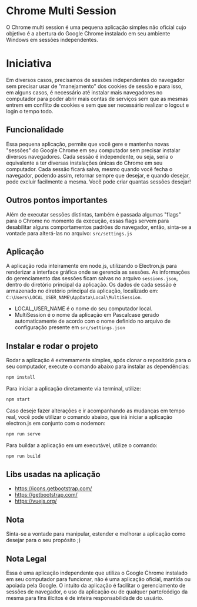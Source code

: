 # Chrome Multi Session

O Chrome multi session é uma pequena aplicação simples não oficial cujo objetivo é a abertura do Google Chrome instalado em seu ambiente Windows em sessões independentes.

# Iniciativa

Em diversos casos, precisamos de sessões independentes do navegador sem precisar usar de "manejamento" dos cookies de sessão e para isso, em alguns casos, é necessário até instalar mais navegadores no computador para poder abrir mais contas de serviços sem que as mesmas entrem em conflito de cookies e sem que ser necessário realizar o logout e login o tempo todo.

## Funcionalidade

Essa pequena aplicação, permite que você gere e mantenha novas "sessões" do Google Chrome em seu computador sem precisar instalar diversos navegadores.
Cada sessão é independente, ou seja, seria o equivalente a ter diversas instalações únicas do Chrome em seu computador.
Cada sessão ficará salva, mesmo quando você fecha o navegador, podendo assim, retornar sempre que desejar, e quando desejar, pode excluir facilmente a mesma.
Você pode criar quantas sessões desejar!

## Outros pontos importantes

Além de executar sessões distintas, também é passada algumas "flags" para o Chrome no momento da execução, essas flags servem para desabilitar alguns comportamentos padrões do navegador, então, sinta-se a vontade para alterá-las no arquivo: `src/settings.js`

## Aplicação

A aplicação roda inteiramente em node.js, utilizando o Electron.js para renderizar a interface gráfica onde se gerencia as sessões.
As informações do gerenciamento das sessões ficam salvas no arquivo `sessions.json`, dentro do diretório principal da aplicação.
Os dados de cada sessão é armazenado no diretório principal da aplicação, localizado em: `C:\Users\LOCAL_USER_NAME\AppData\Local\MultiSession`.

- LOCAL_USER_NAME é o nome do seu computador local.
- MultiSession é o nome da aplicação em Pascalcase gerado automaticamente de acordo com o nome definido no arquivo de configuração presente em `src/settings.json`

## Instalar e rodar o projeto

Rodar a aplicação é extremamente simples, após clonar o repositório para o seu computador, execute o comando abaixo para instalar as dependências:

```bash
npm install
```

Para iniciar a aplicação diretamente via terminal, utilize:

```bash
npm start
```

Caso deseje fazer alterações e ir acompanhando as mudanças em tempo real, você pode utilizar o comando abaixo, que irá iniciar a aplicação electron.js em conjunto com o nodemon:

```bash
npm run serve
```

Para buildar a aplicação em um executável, utilize o comando:

```bash
npm run build
```

## Libs usadas na aplicação

- https://icons.getbootstrap.com/
- https://getbootstrap.com/
- https://vuejs.org/

## Nota

Sinta-se a vontade para manipular, estender e melhorar a aplicação como desejar para o seu propósito ;)

## Nota Legal

Essa é uma aplicação independente que utiliza o Google Chrome instalado em seu computador para funcionar, não é uma aplicação oficial, mantida ou apoiada pela Google.
O intuito da aplicação é facilitar o gerenciamento de sessões de navegador, o uso da aplicação ou de qualquer parte/código da mesma para fins ilícitos é de inteira responsabilidade do usuário.
